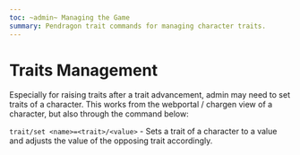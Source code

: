 ```yaml
---
toc: ~admin~ Managing the Game
summary: Pendragon trait commands for managing character traits.
---
```

# Traits Management
Especially for raising traits after a trait advancement, admin may need to set traits of a character. This works from the webportal / chargen view of a character, but also through the command below:

`trait/set <name>=<trait>/<value>` - Sets a trait of a character to a value and adjusts the value of the opposing trait accordingly.
